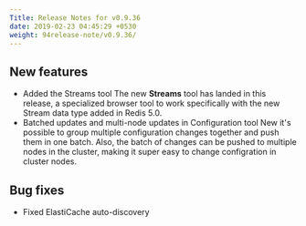 ```yaml
---
Title: Release Notes for v0.9.36
date: 2019-02-23 04:45:29 +0530
weight: 94release-note/v0.9.36/
---
```

## New features

- Added the Streams tool
The new **Streams** tool has landed in this release, a specialized browser tool to work specifically with the new Stream data type added in Redis 5.0.
- Batched updates and multi-node updates in Configuration tool
New it's possible to group multiple configuration changes together and push them in one batch. Also, the batch of changes can be pushed to multiple nodes in the cluster, making it super easy to change configration in cluster nodes.

## Bug fixes

- Fixed ElastiCache auto-discovery
